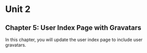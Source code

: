 # Unit 2
## Chapter 5: User Index Page with Gravatars

In this chapter, you will update the user index page to include user gravatars.
